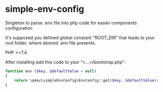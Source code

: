 # simple-env-config
Singleton to parse .env file into php code for easier components configuration

It's supposed you defined global constant "ROOT_DIR" that leads to your root folder, where desired .env file presents.

PHP >=7.4

After installing add this code to your "<...>/bootstrap.php":

```php
function env ($key, $defaultValue = null)
{
    return \q4ev\simpleEnvConfig\EnvConfig::get($key, $defaultValue);
}
```
